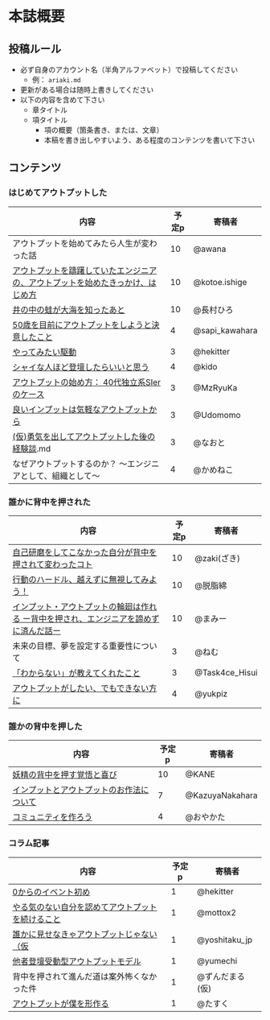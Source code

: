 # 本誌概要


## 投稿ルール
- 必ず自身のアカウント名（半角アルファベット）で投稿してください
    - 例： `ariaki.md`
- 更新がある場合は随時上書きしてください
- 以下の内容を含めて下さい
    - 章タイトル
    - 項タイトル
        - 項の概要（箇条書き、または、文章）
        - 本稿を書き出しやすいよう、ある程度のコンテンツを書いて下さい

## コンテンツ

### はじめてアウトプットした

内容 | 予定p | 寄稿者
-----|-------|-------
アウトプットを始めてみたら人生が変わった話 | 10 | @awana
[アウトプットを躊躇していたエンジニアの、アウトプットを始めたきっかけ、はじめ方](kotoe.ishige.md) | 10 | @kotoe.ishige
[井の中の蛙が大海を知ったあと](hiro.md) | 10 | @長村ひろ
[50歳を目前にアウトプットをしようと決意したこと](sapi_kawahara.md) | 4 | @sapi_kawahara
[やってみたい駆動](hekitter_01.md) | 3 | @hekitter
[シャイな人ほど登壇したらいいと思う](kido.md) | 4 | @kido
[アウトプットの始め方： 40代独立系SIerのケース](mzryuka.md) | 3 | @MzRyuKa
[良いインプットは気軽なアウトプットから](Udomomo.md) | 3 | @Udomomo
[(仮)勇気を出してアウトプットした後の経験談](nsuzuki7713).md | 3 | @なおと
なぜアウトプットするのか？ ～エンジニアとして、組織として～ | 4 | @かめねこ

### 誰かに背中を押された

内容 | 予定p | 寄稿者
-----|-------|-------
[自己研磨をしてこなかった自分が背中を押されて変わったコト](zakizaki_ri9.md) | 10 | @zaki(ざき)
[行動のハードル、越えずに無視してみよう！](dassimen.md) | 10 | @脱脂綿
[インプット・アウトプットの輪廻は作れる ー背中を押され、エンジニアを諦めずに済んだ話ー](mamy1326-01.md) | 10 | @まみー
未来の目標、夢を設定する重要性について | 3 | @ねむ
[「わからない」が教えてくれたこと](taskforce_hisui.md) | 3 | @Task4ce_Hisui
[アウトプットがしたい、でもできない方に](yukpiz.md) | 4 | @yukpiz

### 誰かの背中を押した

内容 | 予定p | 寄稿者
-----|-------|-------
[妖精の背中を押す覚悟と喜び](KANE.md) | 10 | @KANE
[インプットとアウトプットのお作法について](KazuyaNakahara.md) | 7 | @KazuyaNakahara
[コミュニティを作ろう](oyakata-technical-jointbook.md) | 4 | @おやかた

### コラム記事

内容 | 予定p | 寄稿者
-----|-------|-------
[0からのイベント初め](hekitter_02.md) | 1 | @hekitter
[やる気のない自分を認めてアウトプットを続けること](mottox2.md) | 1 | @mottox2
[誰かに見せなきゃアウトプットじゃない（仮](yoshitaku_jp.md) | 1 | @yoshitaku_jp
[他者登壇受動型アウトプットモデル](yumechi.md) | 1 | @yumechi
背中を押されて進んだ道は案外怖くなかった件 | 1 | @ずんだまる(仮)
[アウトプットが僕を形作る](task-k0414.md) | 1 | @たすく
